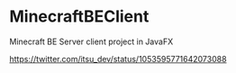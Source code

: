# MinecraftBEClient
Minecraft BE Server client project in JavaFX

<a href="https://twitter.com/itsu_dev/status/1053595771642073088">https://twitter.com/itsu_dev/status/1053595771642073088</a>
